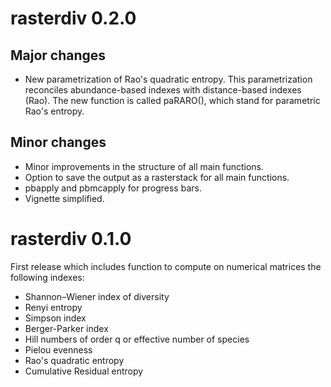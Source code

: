 # rasterdiv 0.2.0
## Major changes
* New parametrization of Rao's quadratic entropy. This parametrization reconciles abundance-based indexes with distance-based indexes (Rao). The new function is called paRARO(), which stand for parametric Rao's entropy.

## Minor changes
* Minor improvements in the structure of all main functions.
* Option to save the output as a rasterstack for all main functions.
* pbapply and pbmcapply for progress bars.
* Vignette simplified.

# rasterdiv 0.1.0
First release which includes function to compute on numerical matrices the following indexes:
* Shannon–Wiener index of diversity
* Renyi entropy
* Simpson index
* Berger-Parker index
* Hill numbers of order q or effective number of species
* Pielou evenness
* Rao's quadratic entropy
* Cumulative Residual entropy